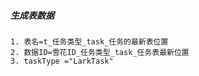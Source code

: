 ##### 生成表数据
    1. 表名=t_任务类型_task_任务的最新表位置
    2. 数据ID=雪花ID_任务类型_task_任务表最新位置
    3. taskType ="LarkTask"